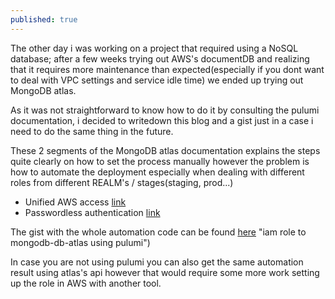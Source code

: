 ```yaml
---
published: true
---
```

The other day i was working on a project that required using a NoSQL database; after a few weeks trying out AWS's documentDB and realizing that it requires more maintenance than expected(especially if you dont want to deal with VPC settings and service idle time) we ended up trying out MongoDB atlas.

As it was not straightforward to know how to do it by consulting the pulumi documentation, i decided to writedown this blog and a gist just in a case i need to do the same thing in the future.

These 2 segments of the MongoDB atlas documentation explains the steps quite clearly on how to set the process manually however the problem is how to automate the deployment especially when dealing with different roles from different REALM's / stages(staging, prod...)

- Unified AWS access [link](https://www.mongodb.com/docs/atlas/security/set-up-unified-aws-access/ "MongoDB atlas unified access to AWS")
- Passwordless authentication [link](https://www.mongodb.com/docs/atlas/security/passwordless-authentication/#set-up-passwordless-authentication-with-aws-iam-roles "Passwordless auth to mongoDB atlas with IAM role")

The gist with the whole automation code can be found [here](https://gist.github.com/kenseii/37f19a22af2ab084e89ab9d6817734a1 "iam role to atlas pulumi")
"iam role to mongodb-db-atlas using pulumi")

In case you are not using pulumi you can also get the same automation result using atlas's api however that would require some more work setting up the role in AWS with another tool.
